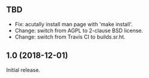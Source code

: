 TBD
---
 - Fix: acutally install man page with 'make install'.
 - Change: switch from AGPL to 2-clause BSD license.
 - Change: switch from Travis CI to builds.sr.ht.

1.0 (2018-12-01)
----------------
Initial release.
